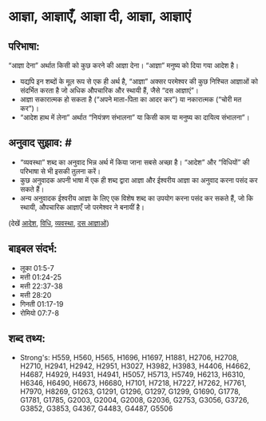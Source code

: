 # आज्ञा, आज्ञाएँ, आज्ञा दी, आज्ञा, आज्ञाएं #

## परिभाषा: ##

“आज्ञा देना” अर्थात किसी को कुछ करने की आज्ञा देना। “आज्ञा” मनुष्य को दिया गया आदेश है।

* यद्यपि इन शब्दों के मूल रूप से एक ही अर्थ है, “आज्ञा” अक्सर परमेश्वर की कुछ निश्चित आज्ञाओं को संदर्भित करता है जो अधिक औपचारिक और स्थायी हैं, जैसे “दस आज्ञाएं”।
* आज्ञा सकारात्मक हो सकता है (“अपने माता-पिता का आदर कर”) या नकारात्मक (“चोरी मत कर”)।
* “आदेश हाथ में लेना” अर्थात “नियंत्रण संभालना” या किसी काम या मनुष्य का दायित्व संभालना”।

## अनुवाद सुझाव: # ##

* “व्यवस्था” शब्द का अनुवाद भिन्न अर्थ में किया जाना सबसे अच्छा है। “आदेश” और “विधियों” की परिभाषा से भी इसकी तुलना करें।
* कुछ अनुवादक अपनी भाषा में एक ही शब्द द्वारा आज्ञा और ईश्वरीय आज्ञा का अनुवाद करना पसंद कर सकते हैं।
* अन्य अनुवादक ईश्वरीय आज्ञा के लिए एक विशेष शब्द का उपयोग करना पसंद कर सकते हैं, जो कि स्थायी, औपचारिक आज्ञाएँ जो परमेश्वर ने बनायीं है।

(देखें [आदेश](../decree.md), [विधि](../statute.md), [व्यवस्था](../law.md), [दस आज्ञाओं](../tencommandments.md))

## बाइबल संदर्भ: ##

* लूका 01:5-7
* मत्ती 01:24-25
* मत्ती 22:37-38
* मत्ती 28:20
* गिनती 01:17-19
* रोमियो 07:7-8

## शब्द तथ्य: ##

* Strong's: H559, H560, H565, H1696, H1697, H1881, H2706, H2708, H2710, H2941, H2942, H2951, H3027, H3982, H3983, H4406, H4662, H4687, H4929, H4931, H4941, H5057, H5713, H5749, H6213, H6310, H6346, H6490, H6673, H6680, H7101, H7218, H7227, H7262, H7761, H7970, H8269, G1263, G1291, G1296, G1297, G1299, G1690, G1778, G1781, G1785, G2003, G2004, G2008, G2036, G2753, G3056, G3726, G3852, G3853, G4367, G4483, G4487, G5506
